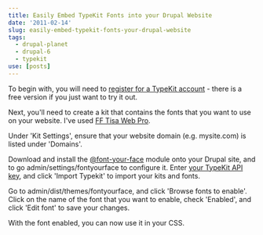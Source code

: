 ```yaml
---
title: Easily Embed TypeKit Fonts into your Drupal Website
date: '2011-02-14'
slug: easily-embed-typekit-fonts-your-drupal-website
tags:
  - drupal-planet
  - drupal-6
  - typekit
use: [posts]
---
```

To begin with, you will need to [register for a TypeKit account](https://typekit.com/plans) - there is a free version if you just want to try it out.

Next, you'll need to create a kit that contains the fonts that you want to use on your website. I've used [FF Tisa Web Pro](http://typekit.com/fonts/ff-tisa-web-pro).

Under 'Kit Settings', ensure that your website domain (e.g. mysite.com) is listed under 'Domains'.

Download and install the [@font-your-face](http://drupal.org/project/fontyourface) module onto your Drupal site, and to go admin/settings/fontyourface to configure it. Enter [your TypeKit API key](https://typekit.com/account/tokens), and click 'Import Typekit' to import your kits and fonts.

Go to admin/dist/themes/fontyourface, and click 'Browse fonts to enable'. Click on the name of the font that you want to enable, check 'Enabled', and click 'Edit font' to save your changes.

With the font enabled, you can now use it in your CSS.
